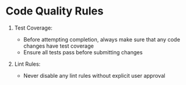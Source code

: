 # Code Quality Rules

1. Test Coverage:
   - Before attempting completion, always make sure that any code changes have test coverage
   - Ensure all tests pass before submitting changes

2. Lint Rules:
   - Never disable any lint rules without explicit user approval
